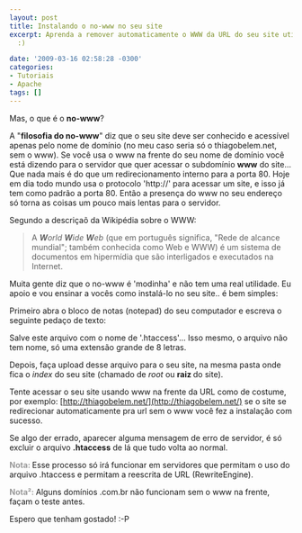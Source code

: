 ```yaml
---
layout: post
title: Instalando o no-www no seu site
excerpt: Aprenda a remover automaticamente o WWW da URL do seu site utilizando o <strong>no-www</strong>.
  :)

date: '2009-03-16 02:58:28 -0300'
categories:
- Tutoriais
- Apache
tags: []
---
```

Mas, o que é o <strong>no-www</strong>?

A "<strong>filosofia do no-www</strong>" diz que o seu site deve ser conhecido e acessível apenas pelo nome de domínio (no meu caso seria só o thiagobelem.net, sem o www). Se você usa o www na frente do seu nome de domínio você está dizendo para o servidor que quer acessar o subdomínio <strong>www</strong> do site... Que nada mais é do que um redirecionamento interno para a porta 80. Hoje em dia todo mundo usa o protocolo 'http://' para acessar um site, e isso já tem como padrão a porta 80. Então a presença do www no seu endereço só torna as coisas um pouco mais lentas para o servidor.

Segundo a descriçaõ da Wikipédia sobre o WWW:

<blockquote>A <em><strong>W</strong>orld <strong>W</strong>ide <strong>W</strong>eb</em> (que em português significa, "Rede de alcance mundial"; também conhecida como Web e WWW) é um sistema de documentos em hipermídia que são interligados e executados na Internet.
</blockquote>
Muita gente diz que o no-www é 'modinha' e não tem uma real utilidade. Eu apoio e vou ensinar a vocês como instalá-lo no seu site.. é bem simples:

Primeiro abra o bloco de notas (notepad) do seu computador e escreva o seguinte pedaço de texto:

<div data-gist-id="2ffd50d0784556d8996c" data-gist-show-loading="false"></div>

Salve este arquivo com o nome de '.htaccess'... Isso mesmo, o arquivo não tem nome, só uma extensão grande de 8 letras.

Depois, faça upload desse arquivo para o seu site, na mesma pasta onde fica o <em>index</em> do seu site (chamado de <em>root </em>ou <strong>raiz </strong>do site).

Tente acessar o seu site usando www na frente da URL como de costume, por exemplo: [http://thiagobelem.net/](http://thiagobelem.net/) se o site se redirecionar automaticamente pra url sem o www você fez a instalação com sucesso.

Se algo der errado, aparecer alguma mensagem de erro de servidor, é só excluir o arquivo <strong>.htaccess</strong> de lá que tudo volta ao normal.

<span style="color: #999999;"><strong>Nota: </strong></span>Esse processo só irá funcionar em servidores que permitam o uso do arquivo .htaccess e permitam a reescrita de URL (RewriteEngine).

<span style="color: #999999;"><strong>Nota²: </strong></span>Alguns domínios .com.br não funcionam sem o www na frente, façam o teste antes.

Espero que tenham gostado!  :-P

